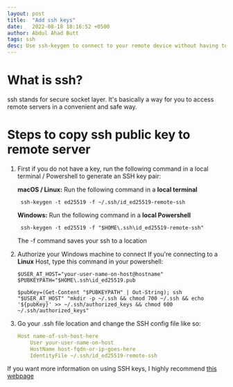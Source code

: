 ```yaml
---
layout: post
title:  "Add ssh keys"
date:   2022-08-18 18:16:52 +0500
author: Abdul Ahad Butt
tags: ssh
desc: Use ssh-keygen to connect to your remote device without having to input your password everytime
---
```



# What is ssh?
ssh stands for secure socket layer. It's basically a way for you to access remote servers in a convenient and safe way. 

# Steps to copy ssh public key to remote server
1. First if you do not have a key, run the following command in a local terminal / Powershell to generate an SSH key pair:

    **macOS / Linux:** Run the following command in a **local terminal**
            
        ssh-keygen -t ed25519 -f ~/.ssh/id_ed25519-remote-ssh

    **Windows:** Run the following command in a **local Powershell**

        ssh-keygen -t ed25519 -f "$HOME\.ssh\id_ed25519-remote-ssh"

    The -f command saves your ssh to a location


2. Authorize your Windows machine to connect
    If you're connecting to a **Linux** Host, type this command in your powershell:

    ```shell
    $USER_AT_HOST="your-user-name-on-host@hostname"
    $PUBKEYPATH="$HOME\.ssh\id_ed25519.pub

    $pubKey=(Get-Content "$PUBKEYPATH" | Out-String); ssh "$USER_AT_HOST" "mkdir -p ~/.ssh && chmod 700 ~/.ssh && echo '${pubKey}' >> ~/.ssh/authorized_keys && chmod 600 ~/.ssh/authorized_keys"
    ```
3. Go your .ssh file location and change the SSH config file like so:

    ```yaml
    Host name-of-ssh-host-here
        User your-user-name-on-host
        HostName host-fqdn-or-ip-goes-here
        IdentityFile ~/.ssh/id_ed25519-remote-ssh
    ```

If you want more information on using SSH keys, I highly recommend [this webpage](https://code.visualstudio.com/docs/remote/troubleshooting)